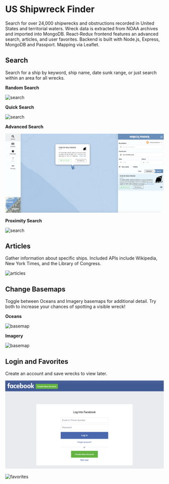 # US Shipwreck Finder

Search for over 24,000 shipwrecks and obstructions recorded in United States and territorial waters. Wreck data is extracted from NOAA archives and imported into MongoDB. React-Redux frontend features an advanced search, articles, and user favorites. Backend is built with Node.js, Express, MongoDB and Passport. Mapping via Leaflet.

## Search

Search for a ship by keyword, ship name, date sunk range, or just search within an area for all wrecks.

**Random Search**

![search](https://github.com/bstiles13/wreckfinder/blob/master/public/screenshots/search_random.png)

**Quick Search**

![search](https://github.com/bstiles13/wreckfinder/blob/master/public/screenshots/search_basic.png)

**Advanced Search**

![search](https://github.com/bstiles13/wreckfinder/blob/master/public/screenshots/search_advanced.png)

**Proximity Search**

![search](https://github.com/bstiles13/wreckfinder/blob/master/public/screenshots/search_proximity.png)

## Articles

Gather information about specific ships. Included APIs include Wikipedia, New York Times, and the Library of Congress.

![articles](https://github.com/bstiles13/wreckfinder/blob/master/public/screenshots/articles.png)

## Change Basemaps

Toggle between Oceans and Imagery basemaps for additional detail. Try both to increase your chances of spotting a visible wreck!

**Oceans**

![basemap](https://github.com/bstiles13/wreckfinder/blob/master/public/screenshots/oceans.png)

**Imagery**

![basemap](https://github.com/bstiles13/wreckfinder/blob/master/public/screenshots/imagery.png)

## Login and Favorites

Create an account and save wrecks to view later.

![basemap](https://github.com/bstiles13/wreckfinder/blob/master/public/screenshots/login.png)

![favorites](https://github.com/bstiles13/wreckfinder/blob/master/public/screenshots/favorites.png)
